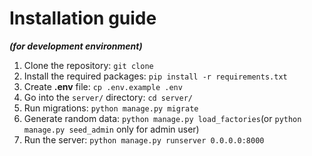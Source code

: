 # Installation guide 
***(for development environment)***
1. Clone the repository: `git clone`
2. Install the required packages: `pip install -r requirements.txt`
3. Create **.env** file: `cp .env.example .env`
4. Go into the `server/` directory: `cd server/`
5. Run migrations: `python manage.py migrate`
6. Generate random data: `python manage.py load_factories`(or `python manage.py seed_admin` only for admin user)
7. Run the server: `python manage.py runserver 0.0.0.0:8000`